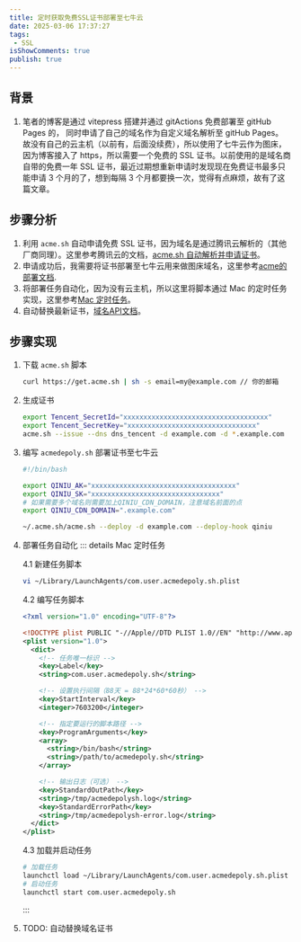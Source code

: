 ```yaml
---
title: 定时获取免费SSL证书部署至七牛云
date: 2025-03-06 17:37:27
tags:
 - SSL
isShowComments: true
publish: true
---
```


## 背景

1. 笔者的博客是通过 vitepress 搭建并通过 gitActions 免费部署至 gitHub Pages 的，
同时申请了自己的域名作为自定义域名解析至 gitHub Pages。
故没有自己的云主机（以前有，后面没续费），所以使用了七牛云作为图床，
因为博客接入了 https，所以需要一个免费的 SSL 证书。以前使用的是域名商自带的免费一年 SSL 证书，最近过期想重新申请时发现现在免费证书最多只能申请 3 个月的了，想到每隔 3 个月都要换一次，觉得有点麻烦，故有了这篇文章。

## 步骤分析

1. 利用 `acme.sh` 自动申请免费 SSL 证书，因为域名是通过腾讯云解析的（其他厂商同理）。这里参考腾讯云的文档，[acme.sh 自动解析并申请证书](https://cloud.tencent.com/document/product/302/105900)。
2. 申请成功后，我需要将证书部署至七牛云用来做图床域名，这里参考[acme的部署文档](https://github.com/acmesh-official/acme.sh/wiki/deployhooks).
3. 将部署任务自动化，因为没有云主机，所以这里将脚本通过 Mac 的定时任务实现，这里参考[Mac 定时任务](https://developer.aliyun.com/article/970774)。
4. 自动替换最新证书，[域名API文档](https://developer.qiniu.com/fusion/4246/the-domain-name#14)。

## 步骤实现

1. 下载 `acme.sh` 脚本

    ```sh
    curl https://get.acme.sh | sh -s email=my@example.com // 你的邮箱
    ```

2. 生成证书

    ```sh
    export Tencent_SecretId="xxxxxxxxxxxxxxxxxxxxxxxxxxxxxxxxxxxx"
    export Tencent_SecretKey="xxxxxxxxxxxxxxxxxxxxxxxxxxxxxxxx"
    acme.sh --issue --dns dns_tencent -d example.com -d *.example.com
    ```

3. 编写 `acmedepoly.sh` 部署证书至七牛云

    ```sh
    #!/bin/bash

    export QINIU_AK="xxxxxxxxxxxxxxxxxxxxxxxxxxxxxxxxxxxx"
    export QINIU_SK="xxxxxxxxxxxxxxxxxxxxxxxxxxxxxxxx"
    # 如果需要多个域名则需要加上QINIU_CDN_DOMAIN，注意域名前面的点
    export QINIU_CDN_DOMAIN=".example.com"

    ~/.acme.sh/acme.sh --deploy -d example.com --deploy-hook qiniu
    ```

4. 部署任务自动化
    ::: details Mac 定时任务

    4.1 新建任务脚本

    ```sh
    vi ~/Library/LaunchAgents/com.user.acmedepoly.sh.plist
    ```

    4.2 编写任务脚本

    ```xml
    <?xml version="1.0" encoding="UTF-8"?>

    <!DOCTYPE plist PUBLIC "-//Apple//DTD PLIST 1.0//EN" "http://www.apple.com/DTDs/PropertyList-1.0.dtd">
    <plist version="1.0">
      <dict>
        <!-- 任务唯一标识 -->
        <key>Label</key>
        <string>com.user.acmedepoly.sh</string>

        <!-- 设置执行间隔（88天 = 88*24*60*60秒） -->
        <key>StartInterval</key>
        <integer>7603200</integer>

        <!-- 指定要运行的脚本路径 -->
        <key>ProgramArguments</key>
        <array>
          <string>/bin/bash</string>
          <string>/path/to/acmedepoly.sh</string>
        </array>

        <!-- 输出日志（可选） -->
        <key>StandardOutPath</key>
        <string>/tmp/acmedepolysh.log</string>
        <key>StandardErrorPath</key>
        <string>/tmp/acmedepolysh-error.log</string>
      </dict>
    </plist>
    ```

    4.3 加载并启动任务

    ```sh
    # 加载任务
    launchctl load ~/Library/LaunchAgents/com.user.acmedepoly.sh.plist
    # 启动任务
    launchctl start com.user.acmedepoly.sh
    ```

    :::

5. TODO: 自动替换域名证书
